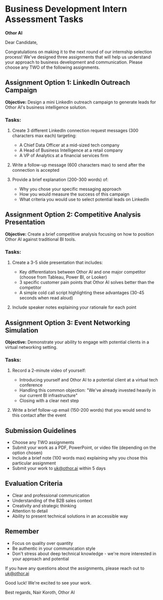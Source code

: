 # Business Development Intern Assessment Tasks
**Othor AI**

Dear Candidate,

Congratulations on making it to the next round of our internship selection process! We've designed three assignments that will help us understand your approach to business development and communication. Please choose any TWO of the following assignments.

## Assignment Option 1: LinkedIn Outreach Campaign
**Objective:** Design a mini LinkedIn outreach campaign to generate leads for Othor AI's business intelligence solution.

### Tasks:
1. Create 3 different LinkedIn connection request messages (300 characters max each) targeting:
   * A Chief Data Officer at a mid-sized tech company
   * A Head of Business Intelligence at a retail company
   * A VP of Analytics at a financial services firm

2. Write a follow-up message (600 characters max) to send after the connection is accepted

3. Provide a brief explanation (200-300 words) of:
   * Why you chose your specific messaging approach
   * How you would measure the success of this campaign
   * What criteria you would use to select potential leads on LinkedIn

## Assignment Option 2: Competitive Analysis Presentation
**Objective:** Create a brief competitive analysis focusing on how to position Othor AI against traditional BI tools.

### Tasks:
1. Create a 3-5 slide presentation that includes:
   * Key differentiators between Othor AI and one major competitor (choose from Tableau, Power BI, or Looker)
   * 3 specific customer pain points that Othor AI solves better than the competitor
   * A simple cold call script highlighting these advantages (30-45 seconds when read aloud)

2. Include speaker notes explaining your rationale for each point

## Assignment Option 3: Event Networking Simulation
**Objective:** Demonstrate your ability to engage with potential clients in a virtual networking setting.

### Tasks:
1. Record a 2-minute video of yourself:
   * Introducing yourself and Othor AI to a potential client at a virtual tech conference
   * Handling this common objection: "We've already invested heavily in our current BI infrastructure"
   * Closing with a clear next step

2. Write a brief follow-up email (150-200 words) that you would send to this contact after the event

## Submission Guidelines
* Choose any TWO assignments
* Submit your work as a PDF, PowerPoint, or video file (depending on the option chosen)
* Include a brief note (100 words max) explaining why you chose this particular assignment
* Submit your work to uk@othor.ai within 5 days

## Evaluation Criteria
* Clear and professional communication
* Understanding of the B2B sales context
* Creativity and strategic thinking
* Attention to detail
* Ability to present technical solutions in an accessible way

## Remember
* Focus on quality over quantity
* Be authentic in your communication style
* Don't stress about deep technical knowledge - we're more interested in your approach and potential

If you have any questions about the assignments, please reach out to uk@othor.ai

Good luck! We're excited to see your work.

Best regards,
Nair Koroth, Othor AI
